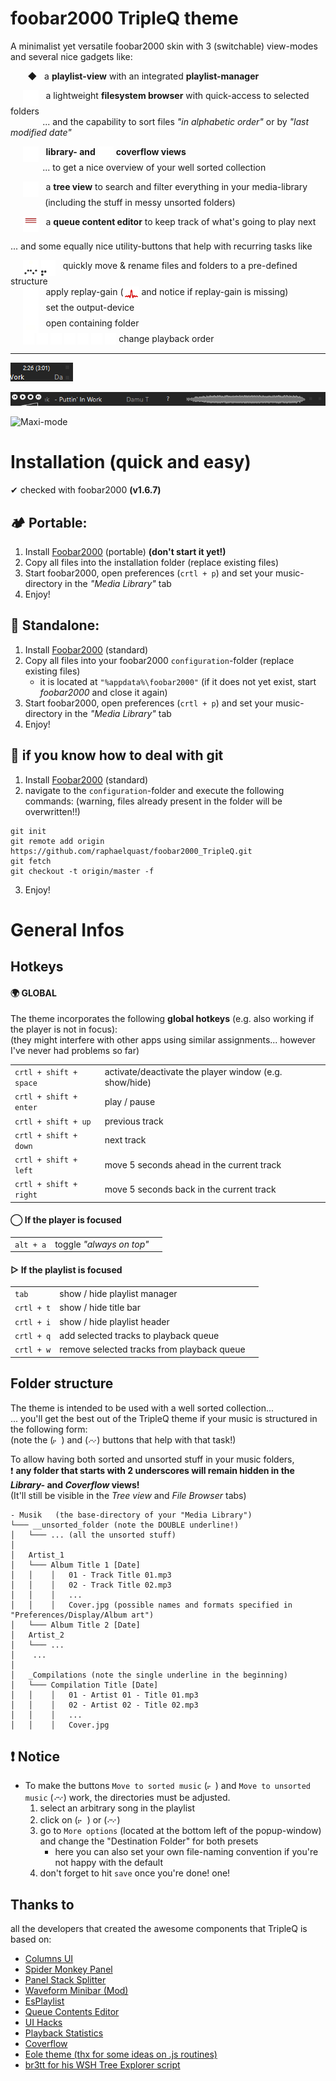 # foobar2000 TripleQ theme

A minimalist yet versatile foobar2000 skin with 3 (switchable) view-modes  
and several nice gadgets like:

&nbsp;&nbsp;&nbsp;&nbsp;
&nbsp;&nbsp;◆&nbsp;&nbsp; a **playlist-view** with an integrated **playlist-manager**  

&nbsp;&nbsp;&nbsp;&nbsp;
<img src="themes/TripleQ/src/Images/filesystem_sel.png" height="25" align="top">
&nbsp;
a lightweight **filesystem browser**  with quick-access to selected folders   
&nbsp;&nbsp;&nbsp;&nbsp;&nbsp;&nbsp;&nbsp;&nbsp;&nbsp;&nbsp;&nbsp;&nbsp;
... and the capability to sort files _"in alphabetic order"_ or by _"last modified date"_

&nbsp;&nbsp;&nbsp;&nbsp;
<img src="themes/TripleQ/src/Images/library_sel.png" height="25" align="top">
&nbsp;
**library- and**
<img src="themes/TripleQ/src/Images/coverflow_sel.png" height="25" align="top"> 
**coverflow views**  
&nbsp;&nbsp;&nbsp;&nbsp;&nbsp;&nbsp;&nbsp;&nbsp;&nbsp;&nbsp;&nbsp;&nbsp;
... to get a nice overview of your well sorted collection
  
&nbsp;&nbsp;&nbsp;&nbsp;
<img src="themes/TripleQ/src/Images/treeview_sel.png" height="25" align="top">
&nbsp;
a **tree view** to search and filter everything in your media-library  
&nbsp;&nbsp;&nbsp;&nbsp;&nbsp;&nbsp;&nbsp;&nbsp;&nbsp;&nbsp;&nbsp;&nbsp;&nbsp;
(including the stuff in messy unsorted folders)

&nbsp;&nbsp;&nbsp;&nbsp;
<img src="themes/TripleQ/src/Images/queuebutton_3_sel.png" height="25" align="top"> 
&nbsp;
a **queue content editor** to keep track of what's going to play next

... and some equally nice utility-buttons that help with recurring tasks like

&nbsp;&nbsp;&nbsp;&nbsp;
<img src="themes/TripleQ/src/Images/move_to_unsorted_music_sel.png" height="25" align="top">
<img src="themes/TripleQ/src/Images/move_to_sorted_music_sel.png" height="25" align="top">
&nbsp;
 quickly move & rename files and folders to a pre-defined structure  
&nbsp;&nbsp;&nbsp;&nbsp;
<img src="themes/TripleQ/src/Images/replaygain_tracks_sel.png" height="25" align="top">
&nbsp;
apply replay-gain (<img src="themes/TripleQ/src/Images/replaygain_tracks_noinfo.png" height="25" align="top">
and notice if replay-gain is missing)  
&nbsp;&nbsp;&nbsp;&nbsp;
<img src="themes/TripleQ/src/Images/playback_device_sel.png" height="25" align="top">
&nbsp;
set the output-device  
&nbsp;&nbsp;&nbsp;&nbsp;
<img src="themes/TripleQ/src/Images/open_containing_folder_sel.png" height="25" align="top">
&nbsp;
open containing folder  
&nbsp;&nbsp;&nbsp;&nbsp;
<img src="themes/TripleQ/src/Images/playback_linear.png" height="18" align="top">
<img src="themes/TripleQ/src/Images/playback_random.png" height="18" align="top"> 
<img src="themes/TripleQ/src/Images/playback_repeat_playlist.png" height="18" align="top">
<img src="themes/TripleQ/src/Images/playback_repeat_track.png" height="18" align="top">
<img src="themes/TripleQ/src/Images/playback_shuffle_tracks.png" height="18" align="top">
<img src="themes/TripleQ/src/Images/playback_shuffle_albums.png" height="18" align="top">
<img src="themes/TripleQ/src/Images/playback_shuffle_folders.png" height="18" align="top">
change playback order  

---------

![Mini-mode](./_images/minimode.gif?raw=true)


![Midi-mode](./_images/midimode.gif?raw=true)


![Maxi-mode](./_images/animation_small.gif?raw=true)

# Installation (quick and easy)
✔ checked with foobar2000 **(v1.6.7)**

## 🏕 Portable:

1) Install [Foobar2000](https://www.foobar2000.org/) (portable) **(don't start it yet!)**
2) Copy all files into the installation folder (replace existing files)
3) Start foobar2000, open preferences (`crtl + p`) and set your music-directory in the *"Media Library"* tab
4) Enjoy!

## 🏡 Standalone:

1) Install [Foobar2000](https://www.foobar2000.org/) (standard)  
2) Copy all files into your foobar2000 `configuration`-folder (replace existing files)
   - it is located at `"%appdata%\foobar2000"` 
     (if it does not yet exist, start *foobar2000* and close it again)
3) Start foobar2000, open preferences (`crtl + p`) and set your music-directory in the *"Media Library"* tab
4) Enjoy!

## 🌌  if you know how to deal with **git**

1. Install [Foobar2000](https://www.foobar2000.org/) (standard) 
2. navigate to the `configuration`-folder and execute the following commands:
   (warning, files already present in the folder will be overwritten!!)

```
git init
git remote add origin https://github.com/raphaelquast/foobar2000_TripleQ.git
git fetch
git checkout -t origin/master -f
```

3. Enjoy!

# General Infos

## Hotkeys

#### 🌍 GLOBAL

The theme incorporates the following **global hotkeys** (e.g. also working if the player is not in focus):  
(they might interfere with other apps using similar assignments... however I've never had problems so far)


| | | |
| --- | --- | --- |
|`crtl + shift + space` | activate/deactivate the player window (e.g. show/hide) | |
|`crtl + shift + enter` |  play / pause | |
|`crtl + shift + up   ` | previous track | |
|`crtl + shift + down ` | next track | |
|`crtl + shift + left ` | move 5 seconds ahead in the current track | |
|`crtl + shift + right` | move 5 seconds back in the current track | |

#### ◯ If the player is focused
| | | |
| --- | --- | --- |
|`alt + a` |  toggle *"always on top"* | |

#### ▷ If the playlist is focused
| | | |
| --- | --- | --- |
|`tab` | show / hide playlist manager | |
|`crtl + t` |show / hide title bar | |
|`crtl + i` | show / hide playlist header | |
|`crtl + q` | add selected tracks to playback queue | |
|`crtl + w` | remove selected tracks from playback queue | |

## Folder structure

The theme is intended to be used with a well sorted collection...  
... you'll get the best out of the TripleQ theme if your music is structured in the following form:  
(note the (<img src="themes/TripleQ/src/Images/move_to_sorted_music_sel.png" height="14">) and (<img src="themes/TripleQ/src/Images/move_to_unsorted_music_sel.png" height="14">) buttons that help with that task!)

To allow having both sorted and unsorted stuff in your music folders,  
❗ **any folder that starts with 2 underscores will remain hidden in the *Library-* and *Coverflow* views!**   
(It'll still be visible in the *Tree view* and *File Browser* tabs)

```
- Musik   (the base-directory of your "Media Library")
└─── __unsorted_folder (note the DOUBLE underline!)
│   └─── ... (all the unsorted stuff)
│
│   Artist_1
│   └─── Album Title 1 [Date]
│   │    │   01 - Track Title 01.mp3
│   │    │   02 - Track Title 02.mp3 
│   │    │   ...
│   │    │   Cover.jpg (possible names and formats specified in "Preferences/Display/Album art")
│   └─── Album Title 2 [Date]
│   Artist_2
│   └─── ...
│    ...
│
│   _Compilations (note the single underline in the beginning)
│   └─── Compilation Title [Date]
│   │    │   01 - Artist 01 - Title 01.mp3
│   │    │   02 - Artist 02 - Title 02.mp3
│   │    │   ...
│   │    │   Cover.jpg 
```

## ❗ Notice

- To make the buttons `Move to sorted music` (<img src="themes/TripleQ/src/Images/move_to_sorted_music_sel.png" height="14">) and `Move to unsorted music` (<img src="themes/TripleQ/src/Images/move_to_unsorted_music_sel.png" height="16">) work, the directories must be adjusted. 
   1. select an arbitrary song in the playlist 
   2. click on (<img src="themes/TripleQ/src/Images/move_to_sorted_music_sel.png" height="16">) or (<img src="themes/TripleQ/src/Images/move_to_unsorted_music_sel.png" height="16">)
   3. go to `More options` (located at the bottom left of the popup-window) and change the "Destination Folder" for both presets 
      - here you can also set your own file-naming convention if you're not happy with the default 
   4. don't forget to hit `save` once you're done!
   one!
## Thanks to

all the developers that created the awesome components that TripleQ is based on:

- [Columns UI](https://github.com/reupen/columns_ui)
- [Spider Monkey Panel](https://theqwertiest.github.io/foo_spider_monkey_panel/)
- [Panel Stack Splitter](http://foo2k.chottu.net/)
- [Waveform Minibar (Mod)](http://www.foobar2000.org/components/view/foo_wave_minibar_mod)
- [EsPlaylist](http://foo2k.chottu.net/)
- [Queue Contents Editor](https://www.foobar2000.org/components/view/foo_queuecontents)
- [UI Hacks](http://foobar2000.ru/forum/viewtopic.php?t=1911)
- [Playback Statistics](https://www.foobar2000.org/components/view/foo_playcount)
- [Coverflow](https://github.com/Chronial/foo_chronflow)
- [Eole theme (thx for some ideas on .js routines)](https://github.com/Ottodix/Eole-foobar-theme)
- [br3tt for his WSH Tree Explorer script](https://www.deviantart.com/br3tt/art/WSH-Tree-Explorer-1-7-196023730)
